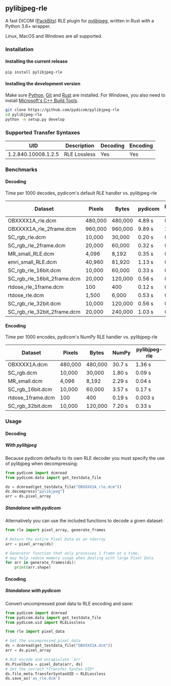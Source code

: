 
## pylibjpeg-rle

A fast DICOM ([PackBits](https://en.wikipedia.org/wiki/PackBits)) RLE plugin for [pylibjpeg](https://github.com/pydicom/pylibjpeg), written in Rust with a Python 3.6+ wrapper.

Linux, MacOS and Windows are all supported.

### Installation
#### Installing the current release
```bash
pip install pylibjpeg-rle
```
#### Installing the development version

Make sure [Python](https://www.python.org/), [Git](https://git-scm.com/) and
[Rust](https://www.rust-lang.org/) are installed. For Windows, you also need to install
[Microsoft's C++ Build Tools](https://visualstudio.microsoft.com/thank-you-downloading-visual-studio/?sku=BuildTools&rel=16).
```bash
git clone https://github.com/pydicom/pylibjpeg-rle
cd pylibjpeg-rle
python -m setup.py develop
```

### Supported Transfer Syntaxes

| UID                 | Description  | Decoding | Encoding |
| ---                 | ---          | ---      | ---      |
| 1.2.840.10008.1.2.5 | RLE Lossless | Yes      | Yes      |

### Benchmarks
#### Decoding

Time per 1000 decodes, pydicom's default RLE handler vs. pylibjpeg-rle

| Dataset                     | Pixels  | Bytes   | pydicom | pylibjpeg-rle |
| ---                         | ---     | ---     | ---     | ---           |
| OBXXXX1A_rle.dcm            | 480,000 | 480,000 | 4.89 s  |        0.79 s |
| OBXXXX1A_rle_2frame.dcm     | 960,000 | 960,000 | 9.89 s  |        1.65 s |
| SC_rgb_rle.dcm              |  10,000 |  30,000 | 0.20 s  |        0.15 s |
| SC_rgb_rle_2frame.dcm       |  20,000 |  60,000 | 0.32 s  |        0.18 s |
| MR_small_RLE.dcm            |   4,096 |   8,192 | 0.35 s  |        0.13 s |
| emri_small_RLE.dcm          |  40,960 |  81,920 | 1.13 s  |        0.28 s |
| SC_rgb_rle_16bit.dcm        |  10,000 |  60,000 | 0.33 s  |        0.17 s |
| SC_rgb_rle_16bit_2frame.dcm |  20,000 | 120,000 | 0.56 s  |        0.21 s |
| rtdose_rle_1frame.dcm       |     100 |     400 | 0.12 s  |        0.13 s |
| rtdose_rle.dcm              |   1,500 |   6,000 | 0.53 s  |        0.26 s |
| SC_rgb_rle_32bit.dcm        |  10,000 | 120,000 | 0.56 s  |        0.19 s |
| SC_rgb_rle_32bit_2frame.dcm |  20,000 | 240,000 | 1.03 s  |        0.28 s |

#### Encoding

Time per 1000 encodes, pydicom's NumPy RLE handler vs. pylibjpeg-rle

| Dataset            | Pixels  | Bytes   | NumPy  | pylibjpeg-rle |
| ---                | ---     | ---     | ---    | ---           |
| OBXXXX1A.dcm       | 480,000 | 480,000 | 30.7 s |       1.36 s  |
| SC_rgb.dcm         |  10,000 |  30,000 | 1.80 s |       0.09 s  |
| MR_small.dcm       |   4,096 |   8,192 | 2.29 s |       0.04 s  |
| SC_rgb_16bit.dcm   |  10,000 |  60,000 | 3.57 s |       0.17 s  |
| rtdose_1frame.dcm  |     100 |     400 | 0.19 s |       0.003 s |
| SC_rgb_32bit.dcm   |  10,000 | 120,000 | 7.20 s |       0.33 s  |

### Usage
#### Decoding
##### With pylibjpeg

Because pydicom defaults to its own RLE decoder you must specify the use
of pylibjpeg when decompressing:
```python
from pydicom import dcmread
from pydicom.data import get_testdata_file

ds = dcmread(get_testdata_file("OBXXXX1A_rle.dcm"))
ds.decompress("pylibjpeg")
arr = ds.pixel_array
```

##### Standalone with pydicom
Alternatively you can use the included functions to decode a given dataset:
```python
from rle import pixel_array, generate_frames

# Return the entire Pixel Data as an ndarray
arr = pixel_array(ds)

# Generator function that only processes 1 frame at a time,
# may help reduce memory usage when dealing with large Pixel Data
for arr in generate_frames(ds):
    print(arr.shape)
```

#### Encoding
##### Standalone with pydicom

Convert uncompressed pixel data to RLE encoding and save:
```python
from pydicom import dcmread
from pydicom.data import get_testdata_file
from pydicom.uid import RLELossless

from rle import pixel_data

# Get the uncompressed pixel data
ds = dcmread(get_testdata_file("OBXXXX1A.dcm"))
arr = ds.pixel_array

# RLE encode and encapsulate `arr`
ds.PixelData = pixel_data(arr, ds)
# Set the correct *Transfer Syntax UID*
ds.file_meta.TransferSyntaxUID = RLELossless
ds.save_as('as_rle.dcm')
```
